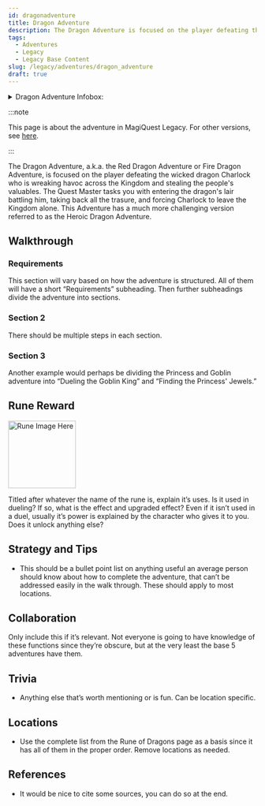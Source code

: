 ```yaml
---
id: dragonadventure
title: Dragon Adventure
description: The Dragon Adventure is focused on the player defeating the dragon Charlock, taking back all the trasure, and forcing him to leave the Kingdom alone.
tags:
  - Adventures
  - Legacy
  - Legacy Base Content
slug: /legacy/adventures/dragon_adventure
draft: true
---
```


<details>
  <summary>Dragon Adventure Infobox:</summary>
  | Dragon Adventure |
  | --- |
  | <img src="" alt="Dragon Adventure Art" width="270" hight="338" title="Dragon Adventure Art"></img> |

  | General Information |  |
  | --- | --- |
  | Content Set | Legacy Base Content |
  | Adventure Giver | Quest Master |
  | Reward Giver | Charlock |
  | Prerequisites | - [Rune of Freezing](https://example.com) <br></br> - [Rune of Protection](https://example.com) <br></br> - [Portal Rune](https://example.com) <br></br> - [Rune of Protection](https://example.com) <br></br> - [Reveal Rune (Myrtle Beach, SC and Tokyo Dome, JP)](https://example.com) |

  | Rewards |  |  |
  | --- | --- | --- |
  | ***Gold*** | ***XP*** | ***Rune*** |
  | 2500 <img src="/img/docs/multi-use/infobox-assets/gold.png" alt="Gold Icon" width="24" hight="24" title="Gold Icon"></img> | 500 <img src="/img/docs/multi-use/infobox-assets/xp.png" alt="XP Icon" width="24" hight="25" title="XP Icon"></img> | [Rune of Dragons](https://example.com) |

  | In Other Versions |  |
  | --- | --- |
  | [MagiQuest Chronicles](https://example.com) | [MagiQuest Evergreen](https://example.com) |
</details>

:::note

This page is about the adventure in MagiQuest Legacy. For other versions, see [here](https://example.com).

:::

The Dragon Adventure, a.k.a. the Red Dragon Adventure or Fire Dragon Adventure, is focused on the player defeating the wicked dragon Charlock who is wreaking havoc across the Kingdom and stealing the people's valuables. The Quest Master tasks you with entering the dragon's lair battling him, taking back all the trasure, and forcing Charlock to leave the Kingdom alone. This Adventure has a much more challenging version referred to as the Heroic Dragon Adventure.

## Walkthrough

### Requirements

This section will vary based on how the adventure is structured. All of them will have a short “Requirements” subheading. Then further subheadings divide the adventure into sections.

### Section 2

There should be multiple steps in each section.

### Section 3

Another example would perhaps be dividing the Princess and Goblin adventure into “Dueling the Goblin King” and “Finding the Princess' Jewels.”

## Rune Reward

<img src="" alt="Rune Image Here" width="137" hight="192" title="Image description here"></img>

Titled after whatever the name of the rune is, explain it’s uses. Is it used in dueling? If so, what is the effect and upgraded effect? Even if it isn’t used in a duel, usually it’s power is explained by the character who gives it to you. Does it unlock anything else?

## Strategy and Tips

- This should be a bullet point list on anything useful an average person should know about how to complete the adventure, that can’t be addressed easily in the walk through. These should apply to most locations.

## Collaboration

Only include this if it’s relevant. Not everyone is going to have knowledge of these functions since they’re obscure, but at the very least the base 5 adventures have them.

## Trivia

- Anything else that’s worth mentioning or is fun. Can be location specific.

## Locations

- Use the complete list from the Rune of Dragons page as a basis since it has all of them in the proper order. Remove locations as needed.

## References

  - It would be nice to cite some sources, you can do so at the end.